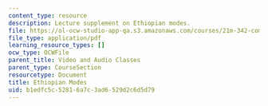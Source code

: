 ```yaml
---
content_type: resource
description: Lecture supplement on Ethiopian modes.
file: https://ol-ocw-studio-app-qa.s3.amazonaws.com/courses/21m-342-composing-for-jazz-orchestra-fall-2008/b1edfc5c52816a7c3ad6529d2c6d5d79_ethio_modes.pdf
file_type: application/pdf
learning_resource_types: []
ocw_type: OCWFile
parent_title: Video and Audio Classes
parent_type: CourseSection
resourcetype: Document
title: Ethiopian Modes
uid: b1edfc5c-5281-6a7c-3ad6-529d2c6d5d79
---
```

